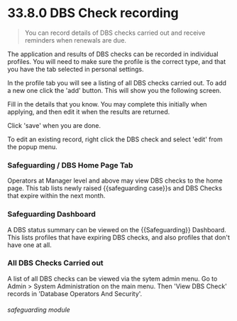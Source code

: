 # 33.8.0 DBS Check recording

> You can record details of DBS checks carried out and receive reminders when renewals are due.

The application and results of DBS checks can be recorded in individual profiles. You will need to make sure
the profile is the correct type, and that you have the tab selected in personal settings.

In the profile tab you will see a listing of all DBS checks carried out. To add a new one click the 'add' button.
This will show you the following screen.


Fill in the details that you know. You may complete this initially when applying, and then edit it when the results
are returned.

Click 'save' when you are done.

To edit an existing record, right click the DBS check and select 'edit' from the popup menu.


### Safeguarding / DBS Home Page Tab

Operators at Manager level and above may view DBS checks to the home page. This tab lists newly raised 
{{safeguarding case}}s and DBS Checks that expire within the next month.

### Safeguarding Dashboard

A DBS status summary can be viewed on the {{Safeguarding}} Dashboard. This lists profiles that have expiring DBS checks,
and also profiles that don't have one at all.

### All DBS Checks Carried out

A list of all DBS checks can be viewed via the sytem admin menu. Go to Admin > System Administration on the main menu.
Then 'View DBS Check' records in 'Database Operators And Security'.  


###### safeguarding module
